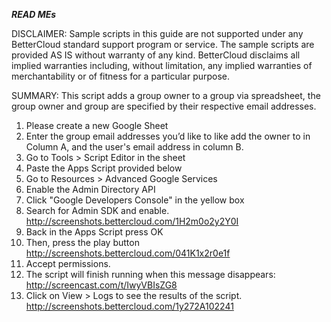 ***READ MEs***

DISCLAIMER: Sample scripts in this guide are not supported under any BetterCloud standard support program or service. The sample scripts are provided AS IS without warranty of any kind. BetterCloud disclaims all implied warranties including, without limitation, any implied warranties of merchantability or of fitness for a particular purpose.

SUMMARY: This script adds a group owner to a group via spreadsheet, the group owner and group are specified by their respective email addresses.

1) Please create a new Google Sheet
2) Enter the group email addresses you’d like to like add the owner to in Column A, and the user's email address in column B.
3) Go to Tools > Script Editor in the sheet
4) Paste the Apps Script provided below
5) Go to Resources > Advanced Google Services
6) Enable the Admin Directory API
7) Click "Google Developers Console" in the yellow box
8) Search for Admin SDK and enable. http://screenshots.bettercloud.com/1H2m0o2y2Y0I
9) Back in the Apps Script press OK
10) Then, press the play button http://screenshots.bettercloud.com/041K1x2r0e1f
11) Accept permissions.
12) The script will finish running when this message disappears: http://screencast.com/t/IwyVBIsZG8
13) Click on View > Logs to see the results of the script. http://screenshots.bettercloud.com/1y272A102241
